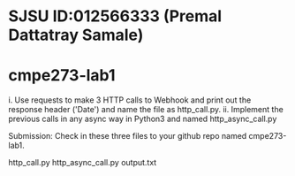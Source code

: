 # SJSU ID:012566333 (Premal Dattatray Samale)
# cmpe273-lab1
i. Use requests to make 3 HTTP calls to
Webhook and print out the response header ('Date') and name the file as http_call.py.
ii. Implement the previous calls in any async way in Python3 and named http_async_call.py

Submission:
Check in these three files to your github repo named cmpe273-lab1.

http_call.py
http_async_call.py
output.txt
